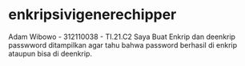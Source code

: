 # enkripsivigenerechipper
Adam Wibowo - 312110038 - TI.21.C2
Saya Buat Enkrip dan deenkrip passwword ditampilkan agar tahu bahwa password berhasil di enkrip ataupun bisa di deenkrip.
